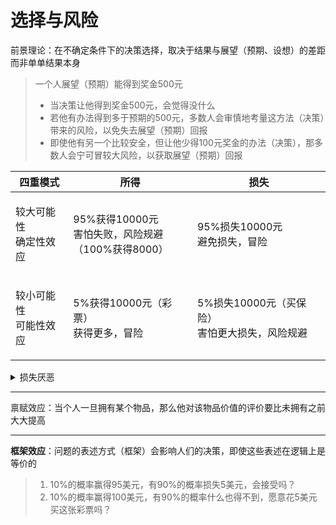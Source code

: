 # 选择与风险

前景理论：在不确定条件下的决策选择，取决于结果与展望（预期、设想）的差距而非单单结果本身

> 一个人展望（预期）能得到奖金500元
>
> * 当决策让他得到奖金500元，会觉得没什么
> * 若他有办法得到多于预期的500元，多数人会审慎地考量这方法（决策）带来的风险，以免失去展望（预期）回报
> * 即使他有另一个比较安全，但让他少得100元奖金的办法（决策），那多数人会宁可冒较大风险，以获取展望（预期）回报

| 四重模式                  | 所得                                              | 损失                                    |
| --------------------- | ----------------------------------------------- | ------------------------------------- |
| <p>较大可能性<br>确定性效应</p> | <p>95%获得10000元<br>害怕失败，风险规避<br>（100%获得8000）</p> | <p>95%损失10000元<br>避免损失，冒险</p>         |
| <p>较小可能性<br>可能性效应</p> | <p>5%获得10000元（彩票）<br>获得更多，冒险</p>                | <p>5%损失10000元（买保险）<br>害怕更大损失，风险规避</p> |

<details>

<summary>损失厌恶</summary>

面对同样数量的利得与损失时，认为损失更加难以忍受（损失带来的负效用为正效用的2至2.5倍）

</details>

***

禀赋效应：当个人一旦拥有某个物品，那么他对该物品价值的评价要比未拥有之前大大提高

***

**框架效应**：问题的表述方式（框架）会影响人们的决策，即使这些表述在逻辑上是等价的

> 1. 10%的概率赢得95美元，有90%的概率损失5美元，会接受吗？
> 2. 10%的概率赢得100美元，有90%的概率什么也得不到，愿意花5美元买这张彩票吗？
